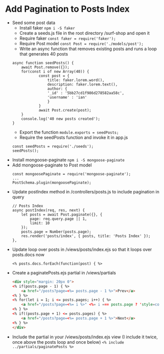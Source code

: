 # Add Pagination to Posts Index

- Seed some post data
	- Install faker
	`npm i -S faker`
	- Create a seeds.js file in the root directory /surf-shop and open it
	- Require faker
	`const faker = require('faker');`
	- Require Post model
	`const Post = require('./models/post');`
	- Write an async function that removes existing posts and runs a loop that generates 40 posts
	```JS
	async function seedPosts() {
		await Post.remove({});
		for(const i of new Array(40)) {
				const post = {		
					title: faker.lorem.word(),
					description: faker.lorem.text(),
					author: {
				    '_id' : '5bb27cd1f986d278582aa58c',
				    'username' : 'ian'
					}
				}
				await Post.create(post);
		}
		console.log('40 new posts created');
	}
	```
	- Export the function
	`module.exports = seedPosts;`
	- Require the seedPosts function and invoke it in app.js
	```JS
	const seedPosts = require('./seeds');
	seedPosts();
	```
- Install mongoose-paginate
	`npm i -S mongoose-paginate`
- Add mongoose-paginate to Post model
	```JS
	const mongoosePaginate = require('mongoose-paginate');
	...
	PostSchema.plugin(mongoosePaginate);
	```
- Update postIndex method in /controllers/posts.js to include pagination in query
	```JS
	// Posts Index
	async postIndex(req, res, next) {
		let posts = await Post.paginate({}, {
			page: req.query.page || 1,
			limit: 10
		});
		posts.page = Number(posts.page);
		res.render('posts/index', { posts, title: 'Posts Index' });
	},
	```
- Update loop over posts in /views/posts/index.ejs so that it loops over posts.docs now
	```JS
	<% posts.docs.forEach(function(post) { %>
	```
- Create a paginatePosts.ejs partial in /views/partials
	```HTML
	<div style="margin: 20px 0">
	<% if(posts.page - 1) { %>
		<a href="/posts?page=<%= posts.page - 1 %>">Prev</a>
	<% } %>
	<% for(let i = 1; i <= posts.pages; i++) { %>
		<a href="/posts?page=<%= i %>" <%= i === posts.page ? 'style=color:#000' : '' %>><%= i %></a>
	<% } %>
	<% if((posts.page + 1) <= posts.pages) { %>
		<a href="/posts?page=<%= posts.page + 1 %>">Next</a>
	<% } %>
	</div>
	```
- Include the partial in your /views/posts/index.ejs view (I include it twice, once above the posts loop and once below)
	`<% include ../partials/paginatePosts %>`

